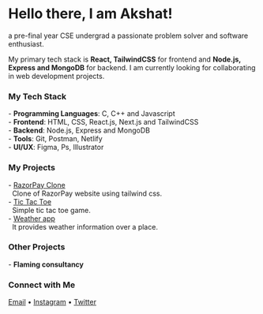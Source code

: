 # Hello there, I am Akshat!
a pre-final year CSE undergrad a passionate problem solver and software enthusiast. </b>

My primary tech stack is <b>React, TailwindCSS</b> for frontend and <b>Node.js, Express and MongoDB</b> for backend. I am currently looking for collaborating in web development projects.

<h3>My Tech Stack</h3>
- <b>Programming Languages</b>: C, C++ and Javascript <br>
- <b>Frontend</b>: HTML, CSS, React.js, Next.js and TailwindCSS<br>
- <b>Backend</b>: Node.js, Express and MongoDB<br>
- <b>Tools</b>: Git, Postman, Netlify<br>
- <b>UI/UX</b>: Figma, Ps, Illustrator

<h3>My Projects</h3>
- <a href="tictactoe-project-done.netlify.app/">RazorPay Clone</a> <br>
&nbsp;&nbsp;Clone of RazorPay website using tailwind css. <br>
- <a href="https://tictactoe-project-done.netlify.app/">Tic Tac Toe</a> <br>
&nbsp;&nbsp;Simple tic tac toe game.<br>
- <a href="https://weatherapp-done.netlify.app/">Weather app </a>  <br>
&nbsp;&nbsp;It provides weather information over a place.


<h3>Other Projects</h3>
- <b>Flaming consultancy</b>

<h3>Connect with Me</h3>
<a href="akshatsing11@gmail.com">Email</a> • <a href="instagram.com">Instagram</a> • <a href="twitter.com">Twitter</a>
